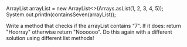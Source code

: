 ArrayList<Integer> arrayList = new ArrayList<>(Arrays.asList(1, 2, 3, 4, 5));
System.out.println(containsSeven(arrayList));

Write a method that checks if the arrayList contains "7".
If it does: return "Hoorray" otherwise return "Noooooo".
Do this again with a different solution using different list methods!
